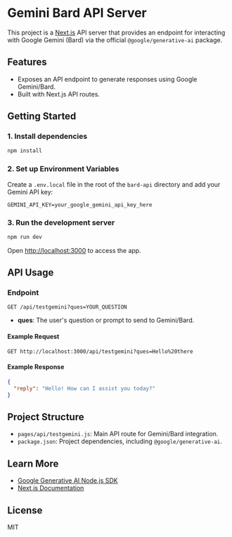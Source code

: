 # Gemini Bard API Server

This project is a [Next.js](https://nextjs.org) API server that provides an endpoint for interacting with Google Gemini (Bard) via the official `@google/generative-ai` package.

## Features
- Exposes an API endpoint to generate responses using Google Gemini/Bard.
- Built with Next.js API routes.

## Getting Started

### 1. Install dependencies

```bash
npm install
```

### 2. Set up Environment Variables

Create a `.env.local` file in the root of the `bard-api` directory and add your Gemini API key:

```
GEMINI_API_KEY=your_google_gemini_api_key_here
```

### 3. Run the development server

```bash
npm run dev
```

Open [http://localhost:3000](http://localhost:3000) to access the app.

## API Usage

### Endpoint

```
GET /api/testgemini?ques=YOUR_QUESTION
```

- **ques**: The user's question or prompt to send to Gemini/Bard.

#### Example Request

```
GET http://localhost:3000/api/testgemini?ques=Hello%20there
```

#### Example Response

```json
{
  "reply": "Hello! How can I assist you today?"
}
```

## Project Structure
- `pages/api/testgemini.js`: Main API route for Gemini/Bard integration.
- `package.json`: Project dependencies, including `@google/generative-ai`.

## Learn More
- [Google Generative AI Node.js SDK](https://www.npmjs.com/package/@google/generative-ai)
- [Next.js Documentation](https://nextjs.org/docs)

## License
MIT
